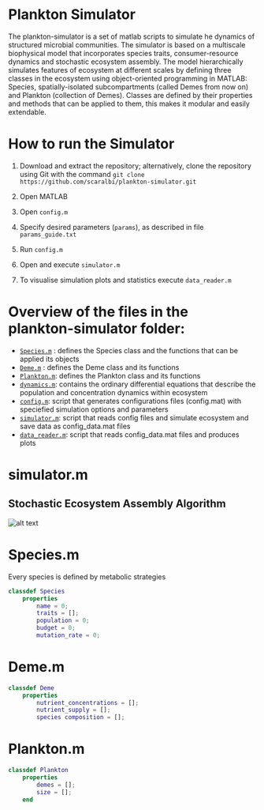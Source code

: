 # Plankton Simulator

The plankton-simulator is a set of matlab scripts to simulate he dynamics of structured microbial communities. 
The simulator is based on a multiscale biophysical model that incorporates species traits, consumer-resource dynamics and stochastic ecosystem assembly. 
The model hierarchically simulates features of ecosystem at different scales by defining three classes in the ecosystem using object-oriented programming in MATLAB: Species, spatially-isolated subcompartments (called Demes from now on) and Plankton (collection of Demes).
Classes are defined by their properties and methods that can be applied to them, this makes it modular and easily extendable.

# How to run the Simulator

1. Download and extract the repository; alternatively, clone the repository using Git with the command
```git clone https://github.com/scaralbi/plankton-simulator.git```

2. Open MATLAB 

3. Open ```config.m``` 

4. Specify desired parameters (```params```), as described in file ```params_guide.txt```   

5. Run ```config.m``` 

6. Open and execute ```simulator.m```

7. To visualise simulation plots and statistics execute ```data_reader.m``` 



# Overview of the files in the plankton-simulator folder:

* [`Species.m`](https://github.com/scaralbi/plankton-simulator/blob/master/Species.m )
: defines the Species class and the functions that can be applied its objects
* [`Deme.m`](https://github.com/scaralbi/plankton-simulator/blob/master/Deme.m )
: defines the Deme class and its functions
* [`Plankton.m`](https://github.com/scaralbi/plankton-simulator/blob/master/Plankton.m ): defines the Plankton class and its functions
* [`dynamics.m`](https://github.com/scaralbi/plankton-simulator/blob/master/dynamics.m ): contains the ordinary differential equations that describe the population and concentration dynamics within ecosystem
* [`config.m`](https://github.com/scaralbi/plankton-simulator/blob/master/config.m ): script that generates configurations files (config.mat) with speciefied simulation options and parameters
* [`simulator.m`](https://github.com/scaralbi/plankton-simulator/blob/master/simulator.m ): script that reads config files and simulate ecosystem and save data as config_data.mat files
* [`data_reader.m`](https://github.com/scaralbi/plankton-simulator/blob/master/data_reader.m ): script that reads config_data.mat files and produces plots

# simulator.m 
## Stochastic Ecosystem Assembly Algorithm
![alt text](https://github.com/scaralbi/plankton-simulator/blob/master/flowchart.png)

# Species.m 
Every species is defined by metabolic strategies 

```Matlab
classdef Species    
    properties
        name = 0;
        traits = [];
        population = 0;
        budget = 0;
        mutation_rate = 0;
```


# Deme.m 
```Matlab
classdef Deme    
    properties
        nutrient_concentrations = [];
        nutrient_supply = [];
        species composition = [];
```


# Plankton.m 
```Matlab
classdef Plankton    
    properties
        demes = [];
        size = [];
    end
```




